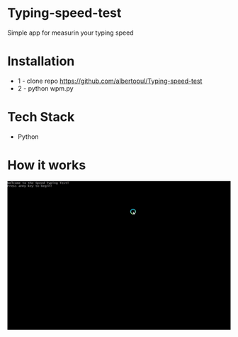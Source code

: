 # Typing-speed-test
Simple app for measurin your typing speed

# Installation
* 1 - clone repo https://github.com/albertopul/Typing-speed-test
* 2 - python wpm.py

# Tech Stack
* Python

# How it works
<img src="./typing.gif">  

